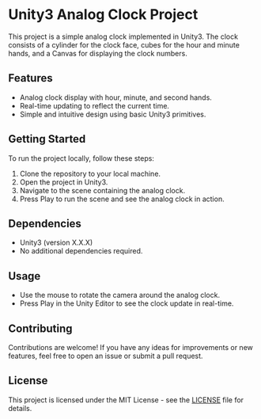# Unity3 Analog Clock Project

This project is a simple analog clock implemented in Unity3. The clock consists of a cylinder for the clock face, cubes for the hour and minute hands, and a Canvas for displaying the clock numbers.

## Features

- Analog clock display with hour, minute, and second hands.
- Real-time updating to reflect the current time.
- Simple and intuitive design using basic Unity3 primitives.

## Getting Started

To run the project locally, follow these steps:

1. Clone the repository to your local machine.
2. Open the project in Unity3.
3. Navigate to the scene containing the analog clock.
4. Press Play to run the scene and see the analog clock in action.

## Dependencies

- Unity3 (version X.X.X)
- No additional dependencies required.

## Usage

- Use the mouse to rotate the camera around the analog clock.
- Press Play in the Unity Editor to see the clock update in real-time.

## Contributing

Contributions are welcome! If you have any ideas for improvements or new features, feel free to open an issue or submit a pull request.

## License

This project is licensed under the MIT License - see the [LICENSE](LICENSE) file for details.
